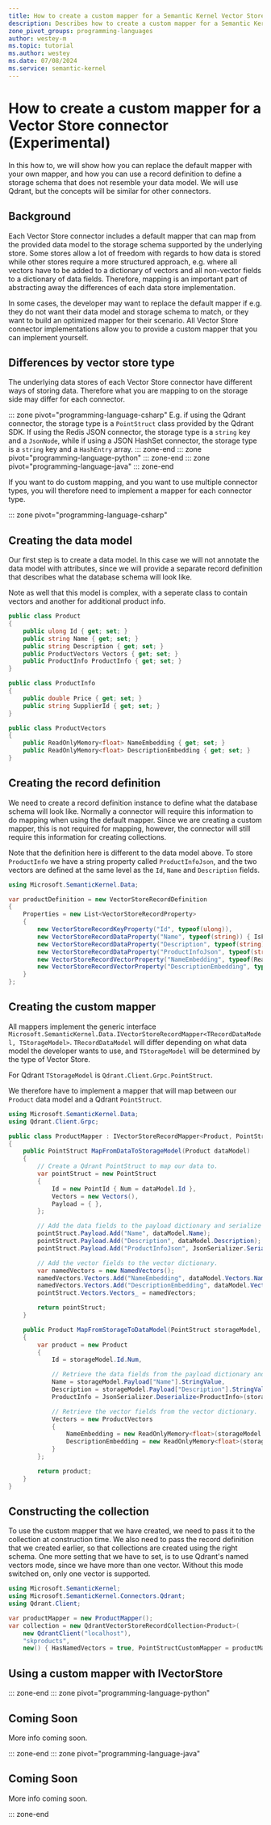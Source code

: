 ```yaml
---
title: How to create a custom mapper for a Semantic Kernel Vector Store connector (Experimental)
description: Describes how to create a custom mapper for a Semantic Kernel Vector Store connector
zone_pivot_groups: programming-languages
author: westey-m
ms.topic: tutorial
ms.author: westey
ms.date: 07/08/2024
ms.service: semantic-kernel
---
```

# How to create a custom mapper for a Vector Store connector (Experimental)

In this how to, we will show how you can replace the default mapper with your own mapper, and how you can use a record definition to define a storage
schema that does not resemble your data model. We will use Qdrant, but the concepts will be similar for other connectors.

## Background

Each Vector Store connector includes a default mapper that can map from the provided data model to the storage schema supported by the underlying store.
Some stores allow a lot of freedom with regards to how data is stored while other stores require a more structured approach, e.g. where all vectors have
to be added to a dictionary of vectors and all non-vector fields to a dictionary of data fields. Therefore, mapping is an important part of abstracting
away the differences of each data store implementation.

In some cases, the developer may want to replace the default mapper if e.g. they do not want their data model and storage schema to match, or they want
to build an optimized mapper for their scenario.
All Vector Store connector implementations allow you to provide a custom mapper that you can implement yourself.

## Differences by vector store type

The underlying data stores of each Vector Store connector have different ways of storing data. Therefore what you are mapping to on the storage side may
differ for each connector.

::: zone pivot="programming-language-csharp"
E.g. if using the Qdrant connector, the storage type is a `PointStruct` class provided by the Qdrant SDK. If using the Redis JSON connector, the storage type
is a `string` key and a `JsonNode`, while if using a JSON HashSet connector, the storage type is a `string` key and a `HashEntry` array.
::: zone-end
::: zone pivot="programming-language-python"
::: zone-end
::: zone pivot="programming-language-java"
::: zone-end

If you want to do custom mapping, and you want to use multiple connector types, you will therefore need to implement a mapper for each connector type.

::: zone pivot="programming-language-csharp"

## Creating the data model

Our first step is to create a data model. In this case we will not annotate the data model with attributes, since we will provide a separate record definition
that describes what the database schema will look like.

Note as well that this model is complex, with a seperate class to contain vectors and another for additional product info.

```csharp
public class Product
{
    public ulong Id { get; set; }
    public string Name { get; set; }
    public string Description { get; set; }
    public ProductVectors Vectors { get; set; }
    public ProductInfo ProductInfo { get; set; }
}

public class ProductInfo
{
    public double Price { get; set; }
    public string SupplierId { get; set; }
}

public class ProductVectors
{
    public ReadOnlyMemory<float> NameEmbedding { get; set; }
    public ReadOnlyMemory<float> DescriptionEmbedding { get; set; }
}
```

## Creating the record definition

We need to create a record definition instance to define what the database schema will look like. Normally a connector will require this information to do
mapping when using the default mapper. Since we are creating a custom mapper, this is not required for mapping, however, the connector will still require
this information for creating collections.

Note that the definition here is different to the data model above. To store `ProductInfo` we have a string property called `ProductInfoJson`, and
the two vectors are defined at the same level as the `Id`, `Name` and `Description` fields.

```csharp
using Microsoft.SemanticKernel.Data;

var productDefinition = new VectorStoreRecordDefinition
{
    Properties = new List<VectorStoreRecordProperty>
    {
        new VectorStoreRecordKeyProperty("Id", typeof(ulong)),
        new VectorStoreRecordDataProperty("Name", typeof(string)) { IsFilterable = true },
        new VectorStoreRecordDataProperty("Description", typeof(string)),
        new VectorStoreRecordDataProperty("ProductInfoJson", typeof(string)),
        new VectorStoreRecordVectorProperty("NameEmbedding", typeof(ReadOnlyMemory<float>)) { Dimensions = 1536 },
        new VectorStoreRecordVectorProperty("DescriptionEmbedding", typeof(ReadOnlyMemory<float>)) { Dimensions = 1536 }
    }
};
```

## Creating the custom mapper

All mappers implement the generic interface `Microsoft.SemanticKernel.Data.IVectorStoreRecordMapper<TRecordDataModel, TStorageModel>`.
`TRecordDataModel` will differ depending on what data model the developer wants to use, and `TStorageModel` will be determined by the type of Vector Store.

For Qdrant `TStorageModel` is `Qdrant.Client.Grpc.PointStruct`.

We therefore have to implement a mapper that will map between our `Product` data model and a Qdrant `PointStruct`.

```csharp
using Microsoft.SemanticKernel.Data;
using Qdrant.Client.Grpc;

public class ProductMapper : IVectorStoreRecordMapper<Product, PointStruct>
{
    public PointStruct MapFromDataToStorageModel(Product dataModel)
    {
        // Create a Qdrant PointStruct to map our data to.
        var pointStruct = new PointStruct
        {
            Id = new PointId { Num = dataModel.Id },
            Vectors = new Vectors(),
            Payload = { },
        };

        // Add the data fields to the payload dictionary and serialize the product info into a json string.
        pointStruct.Payload.Add("Name", dataModel.Name);
        pointStruct.Payload.Add("Description", dataModel.Description);
        pointStruct.Payload.Add("ProductInfoJson", JsonSerializer.Serialize(dataModel.ProductInfo));

        // Add the vector fields to the vector dictionary.
        var namedVectors = new NamedVectors();
        namedVectors.Vectors.Add("NameEmbedding", dataModel.Vectors.NameEmbedding.ToArray());
        namedVectors.Vectors.Add("DescriptionEmbedding", dataModel.Vectors.DescriptionEmbedding.ToArray());
        pointStruct.Vectors.Vectors_ = namedVectors;

        return pointStruct;
    }

    public Product MapFromStorageToDataModel(PointStruct storageModel, StorageToDataModelMapperOptions options)
    {
        var product = new Product
        {
            Id = storageModel.Id.Num,

            // Retrieve the data fields from the payload dictionary and deserialize the product info from the json string that it was stored as.
            Name = storageModel.Payload["Name"].StringValue,
            Description = storageModel.Payload["Description"].StringValue,
            ProductInfo = JsonSerializer.Deserialize<ProductInfo>(storageModel.Payload["ProductInfoJson"].StringValue)!,

            // Retrieve the vector fields from the vector dictionary.
            Vectors = new ProductVectors
            {
                NameEmbedding = new ReadOnlyMemory<float>(storageModel.Vectors.Vectors_.Vectors["NameEmbedding"].Data.ToArray()),
                DescriptionEmbedding = new ReadOnlyMemory<float>(storageModel.Vectors.Vectors_.Vectors["DescriptionEmbedding"].Data.ToArray())
            }
        };

        return product;
    }
}
```

## Constructing the collection

To use the custom mapper that we have created, we need to pass it to the collection at construction time.
We also need to pass the record definition that we created earlier, so that collections are created using
the right schema.
One more setting that we have to set, is to use Qdrant's named vectors mode, since we have more than one
vector. Without this mode switched on, only one vector is supported.

```csharp
using Microsoft.SemanticKernel;
using Microsoft.SemanticKernel.Connectors.Qdrant;
using Qdrant.Client;

var productMapper = new ProductMapper();
var collection = new QdrantVectorStoreRecordCollection<Product>(
    new QdrantClient("localhost"),
    "skproducts",
    new() { HasNamedVectors = true, PointStructCustomMapper = productMapper, VectorStoreRecordDefinition = productDefinition });
```

## Using a custom mapper with IVectorStore

::: zone-end
::: zone pivot="programming-language-python"

## Coming Soon

More info coming soon.

::: zone-end
::: zone pivot="programming-language-java"

## Coming Soon

More info coming soon.

::: zone-end
